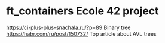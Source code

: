 # ft_containers Ecole 42 project
https://ci-plus-plus-snachala.ru/?p=89 Binary tree
https://habr.com/ru/post/150732/ Top article about AVL trees


